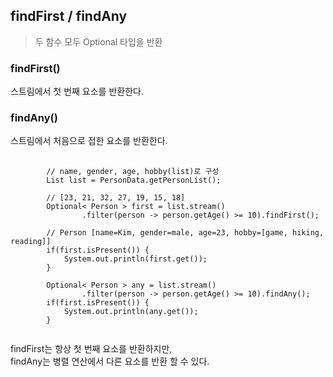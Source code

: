 ## findFirst / findAny
> 두 함수 모두 Optional 타입을 반환
### findFirst()
스트림에서 첫 번째 요소를 반환한다.
### findAny()
스트림에서 처음으로 접한 요소를 반환한다.<br>
<pre>
    <code>
        // name, gender, age, hobby(list)로 구성
        List<Person> list = PersonData.getPersonList();
        
        // [23, 21, 32, 27, 19, 15, 18]
        Optional< Person > first = list.stream()
                .filter(person -> person.getAge() >= 10).findFirst();
        
        // Person [name=Kim, gender=male, age=23, hobby=[game, hiking, reading]]
        if(first.isPresent()) {
            System.out.println(first.get());
        }
        
        Optional< Person > any = list.stream()
                .filter(person -> person.getAge() >= 10).findAny();
        if(first.isPresent()) {
            System.out.println(any.get());
        }
    </code>
</pre>
findFirst는 항상 첫 번째 요소를 반환하지만,<br>
findAny는 병렬 연산에서 다른 요소를 반환 할 수 있다.